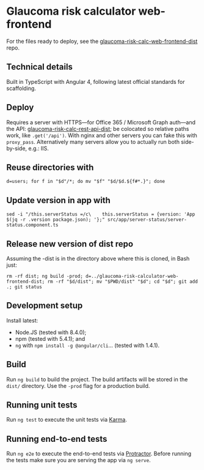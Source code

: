 # Glaucoma risk calculator web-frontend

For the files ready to deploy, see the [glaucoma-risk-calc-web-frontend-dist](https://github.com/glaucoma-australia/glaucoma-risk-calc-web-frontend-dist) repo.

## Technical details
Built in TypeScript with Angular 4, following latest official standards for scaffolding.

## Deploy

Requires a server with HTTPS—for Office 365 / Microsoft Graph auth—and the API: [glaucoma-risk-calc-rest-api-dist](https://github.com/glaucoma-australia/glaucoma-risk-calc-rest-api-dist); be colocated so relative paths work, like `.get('/api')`. With nginx and other servers you can fake this with `proxy_pass`. Alternatively many servers allow you to actually run both side-by-side, e.g.: IIS.

## Reuse directories with

    d=users; for f in "$d"/*; do mv "$f" "$d/$d.${f#*.}"; done

## Update version in app with

    sed -i "/this.serverStatus =/c\    this.serverStatus = {version: 'App $(jq -r .version package.json); '};" src/app/server-status/server-status.component.ts

## Release new version of dist repo
Assuming the -dist is in the directory above where this is cloned, in Bash just:

    rm -rf dist; ng build -prod; d=../glaucoma-risk-calculator-web-frontend-dist; rm -rf "$d/dist"; mv "$PWD/dist" "$d"; cd "$d"; git add .; git status

## Development setup

Install latest:
  - Node.JS (tested with 8.4.0);
  - npm (tested with 5.4.1); and
  - `ng` with `npm install -g @angular/cli`... (tested with 1.4.1). 

## Build

Run `ng build` to build the project. The build artifacts will be stored in the `dist/` directory. Use the `-prod` flag for a production build.

## Running unit tests

Run `ng test` to execute the unit tests via [Karma](https://karma-runner.github.io).

## Running end-to-end tests

Run `ng e2e` to execute the end-to-end tests via [Protractor](http://www.protractortest.org/).
Before running the tests make sure you are serving the app via `ng serve`.
